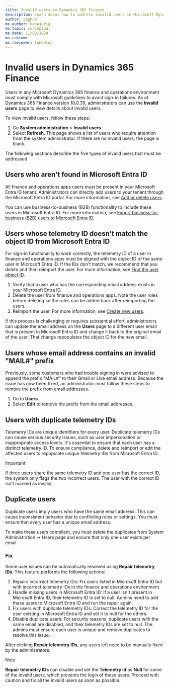 ```yaml
---
title: Invalid users in Dynamics 365 Finance
description: Learn about how to address invalid users in Microsoft Dynamics 365 Finance, including outlines on different types of invalid users.
author: pnghub
ms.author: kkhajuria
ms.topic: conceptual
ms.date: 11/08/2024
ms.custom:
ms.reviewer: twheeloc
---
```


# Invalid users in Dynamics 365 Finance

Users in any Microsoft Dynamics 365 finance and operations environment must comply with Microsoft guidelines to avoid sign-in failures. As of Dynamics 365 Finance version 10.0.39, administrators can use the **Invalid users** page to view details about invalid users.

To view invalid users, follow these steps.

1. Go **System administration** \> **Invalid users**.
2. Select **Refresh**. This page shows a list of users who require attention from the system administrator. If there are no invalid users, the page is blank.

The following sections describe the five types of invalid users that must be addressed.

## Users who aren't found in Microsoft Entra ID

All finance and operations apps users must be present in your Microsoft Entra ID tenant. Administrators can directly add users to your tenant through the Microsoft Entra ID portal. For more information, see [Add or delete users](/entra/fundamentals/add-users).   

You can use business-to-business (B2B) functionality to include these users in Microsoft Entra ID. For more information, see [Export business-to-business (B2B) users to Microsoft Entra ID](../../dev-itpro/sysadmin/implement-b2b.md).

## Users whose telemetry ID doesn't match the object ID from Microsoft Entra ID

For sign-in functionality to work correctly, the telemetry ID of a user in finance and operations apps must be aligned with the object ID of the same user in Microsoft Entra ID. If the IDs don't match, we recommend that you delete and then reimport the user. For more information, see [Find the user object ID](/partner-center/find-ids-and-domain-names#find-the-user-object-id).

1. Verify that a user who has the corresponding email address exists in your Microsoft Entra ID.
2. Delete the user from finance and operations apps. Note the user roles before deleting so the roles can be added back after reimporting the users. 
3. Reimport the user. For more information, see [Create new users](create-new-users.md).

If this process is challenging or requires substantial effort, administrators can update the email address on the **Users** page to a different user email that is present in Microsoft Entra ID and change it back to the original email of the user. That change repopulates the object ID for the new email.

## Users whose email address contains an invalid "MAIL#" prefix

Previously, some customers who had trouble signing in were advised to append the prefix "MAIL\#" to their Gmail or Live email address. Because the issue has now been fixed, an administrator must follow these steps to remove the prefix from email addresses.

1. Go to **Users**.
2. Select **Edit** to remove the prefix from the email addresses.

## Users with duplicate telemetry IDs 

Telemetry IDs are unique identifiers for every user. Duplicate telemetry IDs can cause serious security issues, such as user impersonation or inappropriate access levels. It's essential to ensure that each user has a distinct telemetry ID. To ensure compliance, delete and reimport or edit the affected users to repopulate unique telemetry IDs from Microsoft Entra ID. 

>[!Important]
> If three users share the same telemetry ID and one user has the correct ID, the system only flags the two incorrect users. The user with the correct ID isn't marked as invalid. 

## Duplicate users 

Duplicate users imply users who have the same email address. This can cause inconsistent behavior due to conflicting roles or settings. You must ensure that every user has a unique email address. 

To make these users compliant, you must delete the duplicates from System Administration -> Users page and ensure that only one user exists per email.

### Fix 

Some user issues can be automatically resolved using **Repair telemetry IDs**. This feature performs the following actions: 

1. Repairs incorrect telemetry IDs: Fix users listed in Microsoft Entra ID but with incorrect telemetry IDs in the finance and operations environment.
2. Handle missing users in Microsoft Entra ID: If a user isn't present in Microsoft Entra ID, their telemetry ID is set to null. Admins need to add these users to Microsoft Entra ID and run the repair again.
3. Fix users with duplicate telemetry IDs: Correct the telemetry ID for the user existing in Microsoft Entra ID and set it to null for the others.
4. Disable duplicate users: For security reasons, duplicate users with the same email are disabled, and their telemetry IDs are set to null. The admins must ensure each user is unique and remove duplicates to resolve this issue.

After clicking **Repair telemetry IDs**, any users left need to be manually fixed by the administrators.

> [!NOTE]
> **Repair telemetry IDs** can disable and set the **Telemetry id** as **Null** for some of the invalid users, which prevents the login of these users. Proceed with caution and fix all the invalid users as soon as possible.
